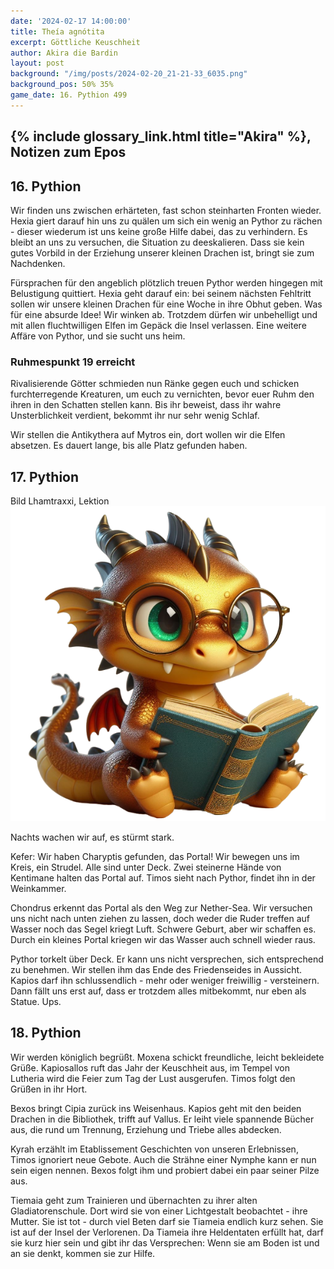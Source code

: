 ```yaml
---
date: '2024-02-17 14:00:00'
title: Theía agnótita
excerpt: Göttliche Keuschheit
author: Akira die Bardin
layout: post
background: "/img/posts/2024-02-20_21-21-33_6035.png"
background_pos: 50% 35%
game_date: 16. Pythion 499
---
```


## {% include glossary_link.html title="Akira" %}, Notizen zum Epos


## 16. Pythion

Wir finden uns zwischen erhärteten, fast schon steinharten Fronten wieder. Hexia giert darauf hin uns zu quälen um sich ein wenig an Pythor zu rächen - dieser wiederum ist uns keine große Hilfe dabei, das zu verhindern. Es bleibt an uns zu versuchen, die Situation zu deeskalieren. Dass sie kein gutes Vorbild in der Erziehung unserer kleinen Drachen ist, bringt sie zum Nachdenken.

Fürsprachen für den angeblich plötzlich treuen Pythor werden hingegen mit Belustigung quittiert. Hexia geht darauf ein: bei seinem nächsten Fehltritt sollen wir unsere kleinen Drachen für eine Woche in ihre Obhut geben. Was für eine absurde Idee! Wir winken ab. Trotzdem dürfen wir unbehelligt und mit allen fluchtwilligen Elfen im Gepäck die Insel verlassen. Eine weitere Affäre von Pythor, und sie sucht uns heim.

<!-- https://www.dropbox.com/home/OotD%20-%20Player%20Documents?preview=Players_Guide_to_Odyssey_v1.pdf Seite 21/22 + https://www.deepl.com + GPT "Bring alle meine eingaben von der zweiten Person singular in die zweite Person plural" + Feinschliff -->

<div class="infobox">
  <h3>Ruhmespunkt 19 erreicht</h3>
  <p class="reward">Rivalisierende Götter schmieden nun Ränke gegen euch und schicken furchterregende Kreaturen, um euch zu vernichten, bevor euer Ruhm den ihren in den Schatten stellen kann. Bis ihr beweist, dass ihr wahre Unsterblichkeit verdient, bekommt ihr nur sehr wenig Schlaf.</p>
</div>

Wir stellen die Antikythera auf Mytros ein, dort wollen wir die Elfen absetzen. Es dauert lange, bis alle Platz gefunden haben.

## 17. Pythion

Bild Lhamtraxxi, Lektion
![Leseratte](/img/posts/reading-traxxi-freed.png)

Nachts wachen wir auf, es stürmt stark.

Kefer: Wir haben Charyptis gefunden, das Portal! Wir bewegen uns im Kreis, ein Strudel. Alle sind unter Deck. Zwei steinerne Hände von Kentimane halten das Portal auf. Timos sieht nach Pythor, findet ihn in der Weinkammer.

Chondrus erkennt das Portal als den Weg zur Nether-Sea. Wir versuchen uns nicht nach unten ziehen zu lassen, doch weder die Ruder treffen auf Wasser noch das Segel kriegt Luft. Schwere Geburt, aber wir schaffen es. Durch ein kleines Portal kriegen wir das Wasser auch schnell wieder raus.

Pythor torkelt über Deck. Er kann uns nicht versprechen, sich entsprechend zu benehmen. Wir stellen ihm das Ende des Friedenseides in Aussicht. Kapios darf ihn schlussendlich - mehr oder weniger freiwillig - versteinern. Dann fällt uns erst auf, dass er trotzdem alles mitbekommt, nur eben als Statue. Ups.
## 18. Pythion

Wir werden königlich begrüßt. Moxena schickt freundliche, leicht bekleidete Grüße. Kapiosallos ruft das Jahr der Keuschheit aus, im Tempel von Lutheria wird die Feier zum Tag der Lust ausgerufen. Timos folgt den Grüßen in ihr Hort.

Bexos bringt Cipia zurück ins Weisenhaus. Kapios geht mit den beiden Drachen in die Bibliothek, trifft auf Vallus. Er leiht viele spannende Bücher aus, die rund um Trennung, Erziehung und Triebe alles abdecken.

Kyrah erzählt im Etablissement Geschichten von unseren Erlebnissen, Timos ignoriert neue Gebote. Auch die Strähne einer Nymphe kann er nun sein eigen nennen. Bexos folgt ihm und probiert dabei ein paar seiner Pilze aus.

Tiemaia geht zum Trainieren und übernachten zu ihrer alten Gladiatorenschule. Dort wird sie von einer Lichtgestalt beobachtet - ihre Mutter. Sie ist tot - durch viel Beten darf sie Tiameia endlich kurz sehen. Sie ist auf der Insel der Verlorenen. Da Tiameia ihre Heldentaten erfüllt hat, darf sie kurz hier sein und gibt ihr das Versprechen: Wenn sie am Boden ist und an sie denkt, kommen sie zur Hilfe.
